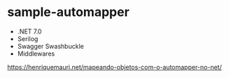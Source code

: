 # sample-automapper

- .NET 7.0
- Serilog
- Swagger Swashbuckle
- Middlewares

https://henriquemauri.net/mapeando-objetos-com-o-automapper-no-net/
